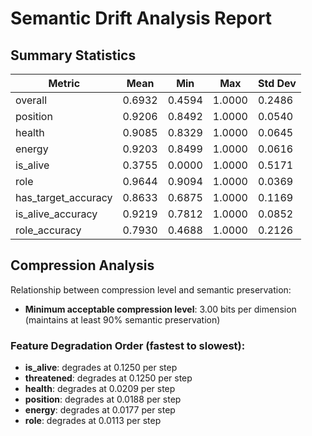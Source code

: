 # Semantic Drift Analysis Report

## Summary Statistics

| Metric | Mean | Min | Max | Std Dev |
|--------|------|-----|-----|--------|
| overall | 0.6932 | 0.4594 | 1.0000 | 0.2486 |
| position | 0.9206 | 0.8492 | 1.0000 | 0.0540 |
| health | 0.9085 | 0.8329 | 1.0000 | 0.0645 |
| energy | 0.9203 | 0.8499 | 1.0000 | 0.0616 |
| is_alive | 0.3755 | 0.0000 | 1.0000 | 0.5171 |
| role | 0.9644 | 0.9094 | 1.0000 | 0.0369 |
| has_target_accuracy | 0.8633 | 0.6875 | 1.0000 | 0.1169 |
| is_alive_accuracy | 0.9219 | 0.7812 | 1.0000 | 0.0852 |
| role_accuracy | 0.7930 | 0.4688 | 1.0000 | 0.2126 |

## Compression Analysis

Relationship between compression level and semantic preservation:

- **Minimum acceptable compression level**: 3.00 bits per dimension
  (maintains at least 90% semantic preservation)

### Feature Degradation Order (fastest to slowest):

- **is_alive**: degrades at 0.1250 per step
- **threatened**: degrades at 0.1250 per step
- **health**: degrades at 0.0209 per step
- **position**: degrades at 0.0188 per step
- **energy**: degrades at 0.0177 per step
- **role**: degrades at 0.0113 per step
